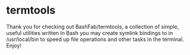 # termtools
Thank you for checking out BashFab/termtools, a collection of simple, useful utilities written in Bash you may create symlink bindings to in /usr/local/bin to speed up file operations and other tasks in the terminal. Enjoy!
